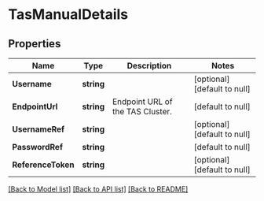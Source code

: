 # TasManualDetails

## Properties
Name | Type | Description                      | Notes
------------ | ------------- |----------------------------------| -------------
**Username** | **string** |                                  | [optional] [default to null]
**EndpointUrl** | **string** | Endpoint URL of the TAS Cluster. | [default to null]
**UsernameRef** | **string** |                                  | [optional] [default to null]
**PasswordRef** | **string** |                                  | [default to null]
**ReferenceToken**|**string**|                                  | [optional] [default to null]

[[Back to Model list]](../README.md#documentation-for-models) [[Back to API list]](../README.md#documentation-for-api-endpoints) [[Back to README]](../README.md)

